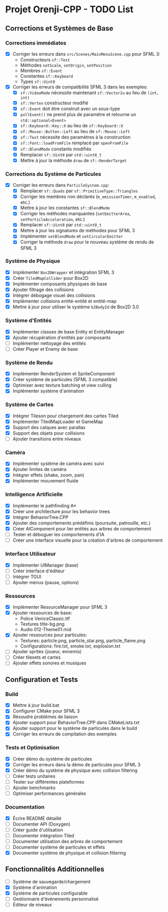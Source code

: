 # Projet Orenji-CPP - TODO List

## Corrections et Systèmes de Base

### Corrections immédiates
- [x] Corriger les erreurs dans `src/Scenes/MainMenuScene.cpp` pour SFML 3:
  - Constructeurs `sf::Text`
  - Méthodes `setScale`, `setOrigin`, `setPosition`
  - Membres `sf::Event`
  - Constantes `sf::Keyboard`
  - Types `sf::Uint8`
- [x] Corriger les erreurs de compatibilité SFML 3 dans les exemples:
  - [x] `sf::VideoMode` nécessite maintenant `sf::Vector2u` au lieu de `(int, int)`
  - [x] `sf::Vertex` constructeur modifié
  - [x] `sf::Event` doit être construit avec un sous-type
  - [x] `pollEvent()` ne prend plus de paramètre et retourne un `std::optional<Event>`
  - [x] `sf::Keyboard::Key::X` au lieu de `sf::Keyboard::X`
  - [x] `sf::Mouse::Button::Left` au lieu de `sf::Mouse::Left`
  - [x] `sf::Text` nécessite des paramètres à la construction
  - [x] `sf::Font::loadFromFile` remplacé par `openFromFile`
  - [x] `sf::BlendMode` constants modifiés
  - [x] Remplacer `sf::Uint8` par `std::uint8_t`
  - [x] Mettre à jour la méthode `draw` de `sf::RenderTarget`

### Corrections du Système de Particules
- [x] Corriger les erreurs dans `ParticleSystem.cpp`:
  - [x] Remplacer `sf::Quads` par `sf::PrimitiveType::Triangles`
  - [x] Corriger les membres non déclarés (`m_emissionTimer`, `m_enabled`, etc.)
  - [x] Mettre à jour les constantes `sf::BlendMode`
  - [x] Corriger les méthodes manquantes (`setEmitterArea`, `setParticleAcceleration`, etc.)
  - [x] Remplacer `sf::Uint8` par `std::uint8_t`
  - [x] Mettre à jour les signatures de méthodes pour SFML 3
  - [x] Implémenter `setBlendMode` et `setCircularEmitter`
  - [x] Corriger la méthode `draw` pour le nouveau système de rendu de SFML 3

### Système de Physique
- [x] Implémenter `Box2DWrapper` et intégration SFML 3
- [x] Créer `TiledMapCollider` pour Box2D
- [x] Implémenter composants physiques de base
- [x] Ajouter filtrage des collisions
- [x] Intégrer débogage visuel des collisions
- [x] Implémenter collisions entité-entité et entité-map
- [x] Mettre à jour pour utiliser le système `b2BodyId` de Box2D 3.0

### Système d'Entités
- [x] Implémenter classes de base Entity et EntityManager
- [x] Ajouter récupération d'entités par composants
- [ ] Implémenter nettoyage des entités
- [ ] Créer Player et Enemy de base

### Système de Rendu
- [x] Implémenter RenderSystem et SpriteComponent
- [x] Créer système de particules (SFML 3 compatible)
- [x] Optimiser avec texture batching et view culling
- [x] Implémenter système d'animation

### Système de Cartes
- [x] Intégrer Tileson pour chargement des cartes Tiled
- [x] Implémenter TiledMapLoader et GameMap
- [x] Support des calques avec parallax
- [x] Support des objets pour collisions
- [ ] Ajouter transitions entre niveaux

### Caméra
- [x] Implémenter système de caméra avec suivi
- [x] Ajouter limites de caméra
- [x] Intégrer effets (shake, zoom, pan)
- [x] Implémenter mouvement fluide

### Intelligence Artificielle
- [x] Implémenter le pathfinding A*
- [x] Créer une architecture pour les behavior trees
- [x] Intégrer BehaviorTree.CPP
- [x] Ajouter des comportements prédéfinis (poursuite, patrouille, etc.)
- [x] Créer AIComponent pour lier entités aux arbres de comportement
- [ ] Tester et déboguer les comportements d'IA
- [ ] Créer une interface visuelle pour la création d'arbres de comportement

### Interface Utilisateur
- [x] Implémenter UIManager (base)
- [ ] Créer interface d'éditeur
- [ ] Intégrer TGUI
- [ ] Ajouter menus (pause, options)

### Ressources
- [x] Implémenter ResourceManager pour SFML 3
- [x] Ajouter ressources de base:
  - Police VeniceClassic.ttf
  - Textures title-bg.png
  - Audio 012-Theme01.mid
- [x] Ajouter ressources pour particules:
  - Textures: particle.png, particle_star.png, particle_flame.png
  - Configurations: fire.txt, smoke.txt, explosion.txt
- [ ] Ajouter sprites (joueur, ennemis)
- [ ] Créer tilesets et cartes
- [ ] Ajouter effets sonores et musiques

## Configuration et Tests

### Build
- [x] Mettre à jour build.bat
- [x] Configurer CMake pour SFML 3
- [x] Résoudre problèmes de liaison
- [x] Ajouter support pour BehaviorTree.CPP dans CMakeLists.txt
- [x] Ajouter support pour le système de particules dans le build
- [x] Corriger les erreurs de compilation des exemples

### Tests et Optimisation
- [x] Créer démo du système de particules
- [x] Corriger les erreurs dans la démo de particules pour SFML 3
- [x] Créer démo du système de physique avec collision filtering
- [ ] Créer tests unitaires
- [ ] Tester sur différentes plateformes
- [ ] Ajouter benchmarks
- [ ] Optimiser performances générales

### Documentation
- [x] Écrire README détaillé
- [ ] Documenter API (Doxygen)
- [ ] Créer guide d'utilisation
- [ ] Documenter intégration Tiled
- [ ] Documenter utilisation des arbres de comportement
- [ ] Documenter système de particules et effets
- [x] Documenter système de physique et collision filtering

## Fonctionnalités Additionnelles
- [ ] Système de sauvegarde/chargement
- [x] Système d'animation
- [x] Système de particules configurable
- [ ] Gestionnaire d'événements personnalisé
- [ ] Éditeur de niveaux